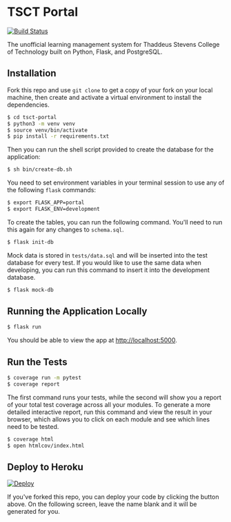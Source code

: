 # TSCT Portal

[![Build Status](https://travis-ci.org/Steve-D-Eckles/tsct-portal.svg?branch=master)](https://travis-ci.org/Steve-D-Eckles/tsct-portal)

The unofficial learning management system for Thaddeus Stevens College of Technology built on Python, Flask, and PostgreSQL.


## Installation

Fork this repo and use `git clone` to get a copy of your fork on your local machine, then create and activate a virtual environment to install the dependencies.

```sh
$ cd tsct-portal
$ python3 -m venv venv
$ source venv/bin/activate
$ pip install -r requirements.txt
```

Then you can run the shell script provided to create the database for the application:

```sh
$ sh bin/create-db.sh
```

You need to set environment variables in your terminal session to use any of the following `flask` commands:

```sh
$ export FLASK_APP=portal
$ export FLASK_ENV=development
```

To create the tables, you can run the following command. You'll need to run this again for any changes to `schema.sql`.

```sh
$ flask init-db
```

Mock data is stored in `tests/data.sql` and will be inserted into the test database for every test. If you would like to use the same data when developing, you can run this command to insert it into the development database.

```sh
$ flask mock-db
```


## Running the Application Locally

```sh
$ flask run
```

You should be able to view the app at [http://localhost:5000]().


## Run the Tests

```sh
$ coverage run -m pytest
$ coverage report
```

The first command runs your tests, while the second will show you a report of your total test coverage across all your modules. To generate a more detailed interactive report, run this command and view the result in your browser, which allows you to click on each module and see which lines need to be tested.

```sh
$ coverage html
$ open htmlcov/index.html
```


## Deploy to Heroku

[![Deploy](https://www.herokucdn.com/deploy/button.svg)](https://heroku.com/deploy)

If you've forked this repo, you can deploy your code by clicking the button above. On the following screen, leave the name blank and it will be generated for you.
